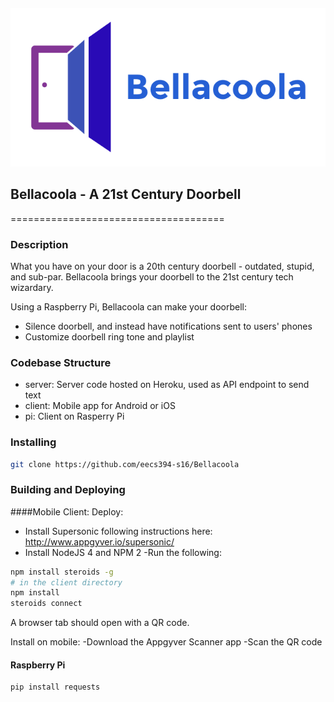 #### ![pageres](client/www/assets/logo.png)

## Bellacoola - A 21st Century Doorbell
=====================================

### Description

What you have on your door is a 20th century doorbell - outdated, stupid, and sub-par. Bellacoola brings your doorbell to the 21st century tech wizardary. 

Using a Raspberry Pi, Bellacoola can make your doorbell:

- Silence doorbell, and instead have notifications sent to users' phones
- Customize doorbell ring tone and playlist

### Codebase Structure

- server: Server code hosted on Heroku, used as API endpoint to send text
- client: Mobile app for Android or iOS
- pi: Client on Rasperry Pi


### Installing
```bash
git clone https://github.com/eecs394-s16/Bellacoola
```

### Building and Deploying

####Mobile Client: 
Deploy:
- Install Supersonic following instructions here: http://www.appgyver.io/supersonic/
- Install NodeJS 4 and NPM 2
-Run the following:

```bash
npm install steroids -g
# in the client directory
npm install 
steroids connect
```

A browser tab should open with a QR code.

Install on mobile:
-Download the Appgyver Scanner app
-Scan the QR code 


#### Raspberry Pi

```bash
pip install requests
```

